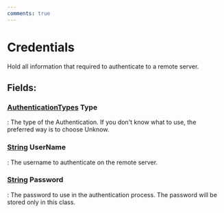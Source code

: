 ```yaml
---
comments: true
---
```

# Credentials

Hold all information that required to authenticate to a remote server. 

## **Fields**:
### **[AuthenticationTypes](AuthenticationTypes.md) Type**
: The type of the Authentication. If you don't know what to use, the preferred way is to choose Unknow. 
### **[String](https://learn.microsoft.com/en-us/dotnet/api/System.String) UserName**
: The username to authenticate on the remote server. 
### **[String](https://learn.microsoft.com/en-us/dotnet/api/System.String) Password**
: The password to use in the authentication process. The password will be stored only in this class. 